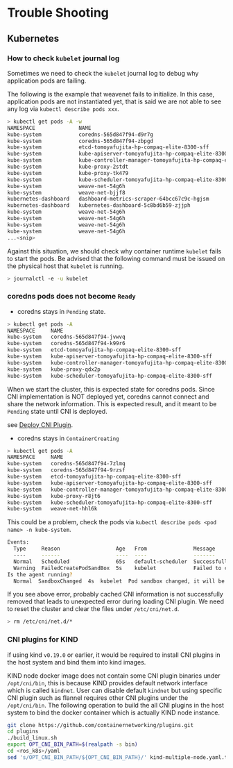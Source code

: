 # Trouble Shooting

## Kubernetes

### How to check `kubelet` journal log

Sometimes we need to check the `kubelet` journal log to debug why application pods are failing.

The following is the example that weavenet fails to initialize.
In this case, application pods are not instantiated yet, that is said we are not able to see any log via `kubectl describe pods xxx`.

```bash
> kubectl get pods -A -w
NAMESPACE              NAME                                                            READY   STATUS              RESTARTS      AGE
kube-system            coredns-565d847f94-d9r7g                                        1/1     Running             0             18m
kube-system            coredns-565d847f94-zbpgd                                        1/1     Running             0             18m
kube-system            etcd-tomoyafujita-hp-compaq-elite-8300-sff                      1/1     Running             34            18m
kube-system            kube-apiserver-tomoyafujita-hp-compaq-elite-8300-sff            1/1     Running             0             18m
kube-system            kube-controller-manager-tomoyafujita-hp-compaq-elite-8300-sff   1/1     Running             0             18m
kube-system            kube-proxy-2stdt                                                1/1     Running             0             18m
kube-system            kube-proxy-tk479                                                1/1     Running             0             44s
kube-system            kube-scheduler-tomoyafujita-hp-compaq-elite-8300-sff            1/1     Running             0             18m
kube-system            weave-net-54g6h                                                 1/2     Error               0             44s
kube-system            weave-net-bjjf8                                                 2/2     Running             1 (17m ago)   17m
kubernetes-dashboard   dashboard-metrics-scraper-64bcc67c9c-hgjsm                      0/1     ContainerCreating   0             14m
kubernetes-dashboard   kubernetes-dashboard-5c8bd6b59-zjjph                            0/1     ContainerCreating   0             14m
kube-system            weave-net-54g6h                                                 0/2     Error               1 (14s ago)   44s
kube-system            weave-net-54g6h                                                 1/2     Error               2 (7s ago)    46s
kube-system            weave-net-54g6h                                                 0/2     CrashLoopBackOff    2 (4s ago)    47s
kube-system            weave-net-54g6h                                                 0/2     CrashLoopBackOff    2 (3s ago)    48s
...<snip>
```

Against this situation, we should check why container runtime `kubelet` fails to start the pods.
Be advised that the following command must be issued on the physical host that `kubelet` is running.

```bash
> journalctl -e -u kubelet
```

### coredns pods does not become `Ready`

- coredns stays in `Pending` state.

```bash
> kubectl get pods -A
NAMESPACE     NAME                                                            READY   STATUS    RESTARTS   AGE
kube-system   coredns-565d847f94-jvwvq                                        0/1     Pending   0          42s
kube-system   coredns-565d847f94-k99r6                                        0/1     Pending   0          42s
kube-system   etcd-tomoyafujita-hp-compaq-elite-8300-sff                      1/1     Running   9          57s
kube-system   kube-apiserver-tomoyafujita-hp-compaq-elite-8300-sff            1/1     Running   6          59s
kube-system   kube-controller-manager-tomoyafujita-hp-compaq-elite-8300-sff   1/1     Running   6          57s
kube-system   kube-proxy-qdx2p                                                1/1     Running   0          43s
kube-system   kube-scheduler-tomoyafujita-hp-compaq-elite-8300-sff            1/1     Running   6          57s
```

When we start the cluster, this is expected state for coredns pods.
Since CNI implementation is NOT deployed yet, coredns cannot connect and share the network information.
This is expected result, and it meant to be `Pending` state until CNI is deployed.

see [Deploy CNI Plugin](./Setup_Kubernetes_Cluster.md#deploy-cni-plugin).

- coredns stays in `ContainerCreating`

```bash
> kubectl get pods -A
NAMESPACE     NAME                                                            READY   STATUS              RESTARTS   AGE
kube-system   coredns-565d847f94-7zlmq                                        0/1     ContainerCreating   0          50s
kube-system   coredns-565d847f94-9rzsf                                        0/1     ContainerCreating   0          50s
kube-system   etcd-tomoyafujita-hp-compaq-elite-8300-sff                      1/1     Running             8          66s
kube-system   kube-apiserver-tomoyafujita-hp-compaq-elite-8300-sff            1/1     Running             5          64s
kube-system   kube-controller-manager-tomoyafujita-hp-compaq-elite-8300-sff   1/1     Running             5          64s
kube-system   kube-proxy-r8jt6                                                1/1     Running             0          50s
kube-system   kube-scheduler-tomoyafujita-hp-compaq-elite-8300-sff            1/1     Running             5          63s
kube-system   weave-net-hhl6k                                                 1/2     Running             0          4s
```

This could be a problem, check the pods via `kubectl describe pods <pod name> -n kube-system`.

```bash
Events:
  Type     Reason                  Age   From               Message
  ----     ------                  ----  ----               -------
  Normal   Scheduled               65s   default-scheduler  Successfully assigned kube-system/coredns-565d847f94-7zlmq to tomoyafujita-hp-compaq-elite-8300-sff
  Warning  FailedCreatePodSandBox  5s    kubelet            Failed to create pod sandbox: rpc error: code = Unknown desc = failed to setup network for sandbox "92af7c41c8a6980712f58ab5944752f266f3c74d7d3eb354555e75fc751b14c8": plugin type="cilium-cni" name="cilium" failed (add): unable to connect to Cilium daemon: failed to create cilium agent client after 30.000000 seconds timeout: Get "http:///var/run/cilium/cilium.sock/v1/config": dial unix /var/run/cilium/cilium.sock: connect: no such file or directory
Is the agent running?
  Normal  SandboxChanged  4s  kubelet  Pod sandbox changed, it will be killed and re-created.
```

If you see above error, probably cached CNI information is not successfully removed that leads to unexpected error during loading CNI plugin.
We need to reset the cluster and clear the files under `/etc/cni/net.d`.

```bash
> rm /etc/cni/net.d/*
```

### CNI plugins for KIND

if using kind `v0.19.0` or earlier, it would be required to install CNI plugins in the host system and bind them into kind images.

KIND node docker image does not contain some CNI plugin binaries under `/opt/cni/bin`, this is because KIND provides default network interface which is called `kindnet`.
User can disable default `kindnet` but using specific CNI plugin such as flannel requires other CNI plugins under the `/opt/cni/bin`.
The following operation to build the all CNI plugins in the host system to bind the docker container which is actually KIND node instance.

```bash
git clone https://github.com/containernetworking/plugins.git
cd plugins
./build_linux.sh
export OPT_CNI_BIN_PATH=$(realpath -s bin)
cd <ros_k8s>/yaml
sed 's/OPT_CNI_BIN_PATH/${OPT_CNI_BIN_PATH}/' kind-multiple-node.yaml.template | envsubst > kind-multiple-node.yaml
```
